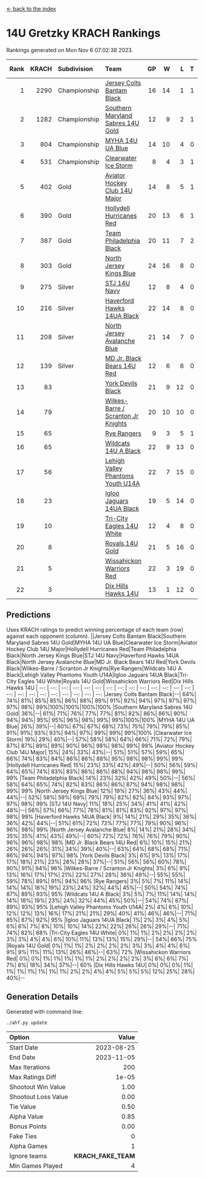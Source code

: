 [<- back to the index](readme.md)
# 14U Gretzky KRACH Rankings
Rankings generated on Mon Nov  6 07:02:38 2023.

Rank|KRACH|Subdivision|Team|GP|W|L|T|OTW|OTL|SoS|Exp Wins|Win Diff
---:|---:|:---|:---|---:|---:|---:|---:|---:|---:|---:|---:|---:
1|2290|Championship|[Jersey Colts Bantam Black](https://gamesheetstats.com/seasons/3659/teams/140580/schedule)|16|14|1|1|2|0|282|15.4|0.0
2|1282|Championship|[Southern Maryland Sabres 14U Gold](https://gamesheetstats.com/seasons/3659/teams/140588/schedule)|12|9|2|1|0|0|429|10.4|0.0
3|804|Championship|[MYHA 14U UA Blue](https://gamesheetstats.com/seasons/3659/teams/140583/schedule)|14|10|4|0|2|2|418|10.9|0.0
4|531|Championship|[Clearwater Ice Storm](https://gamesheetstats.com/seasons/3659/teams/142500/schedule)|8|4|3|1|0|0|625|5.4|0.0
5|402|Gold|[Aviator Hockey Club 14U Major](https://gamesheetstats.com/seasons/3659/teams/140575/schedule)|14|8|5|1|1|1|497|9.3|-0.0
6|390|Gold|[Hollydell Hurricanes Red](https://gamesheetstats.com/seasons/3659/teams/140578/schedule)|20|13|6|1|1|1|362|14.4|0.0
7|387|Gold|[Team Philadelphia Black](https://gamesheetstats.com/seasons/3659/teams/140590/schedule)|20|11|7|2|2|2|541|12.9|0.0
8|303|Gold|[North Jersey Kings Blue](https://gamesheetstats.com/seasons/3659/teams/140585/schedule)|24|16|8|0|3|1|290|16.9|0.0
9|275|Silver|[STJ 14U Navy](https://gamesheetstats.com/seasons/3659/teams/140589/schedule)|12|8|4|0|0|1|320|8.9|0.0
10|216|Silver|[Haverford Hawks 14UA Black](https://gamesheetstats.com/seasons/3659/teams/140577/schedule)|22|14|8|0|0|2|273|14.9|0.0
11|208|Silver|[North Jersey Avalanche Blue](https://gamesheetstats.com/seasons/3659/teams/140584/schedule)|21|14|7|0|0|1|179|14.9|0.0
12|139|Silver|[MD Jr. Black Bears 14U Red](https://gamesheetstats.com/seasons/3659/teams/140581/schedule)|12|6|6|0|0|1|180|6.9|0.0
13|83||[York Devils Black](https://gamesheetstats.com/seasons/3659/teams/140595/schedule)|21|9|12|0|1|0|272|9.9|0.0
14|79||[Wilkes-Barre / Scranton Jr Knights](https://gamesheetstats.com/seasons/3659/teams/140593/schedule)|20|10|10|0|2|0|177|10.9|0.0
15|65||[Rye Rangers](https://gamesheetstats.com/seasons/3659/teams/140587/schedule)|9|3|5|1|1|1|266|4.4|0.0
16|65||[Wildcats 14U A Black](https://gamesheetstats.com/seasons/3659/teams/140592/schedule)|22|9|13|0|1|2|343|9.9|0.0
17|56||[Lehigh Valley Phantoms Youth U14A](https://gamesheetstats.com/seasons/3659/teams/140582/schedule)|22|7|15|0|0|0|474|7.9|0.0
18|23||[Igloo Jaguars 14UA Black](https://gamesheetstats.com/seasons/3659/teams/140579/schedule)|19|5|14|0|0|0|377|5.9|0.0
19|10||[Tri-City Eagles 14U White](https://gamesheetstats.com/seasons/3659/teams/140591/schedule)|12|4|8|0|0|0|74|4.9|0.0
20|8||[Royals 14U Gold](https://gamesheetstats.com/seasons/3659/teams/140586/schedule)|21|5|16|0|0|1|94|5.9|0.0
21|5||[Wissahickon Warriors Red](https://gamesheetstats.com/seasons/3659/teams/140594/schedule)|22|3|19|0|0|0|161|3.9|0.0
22|3||[Dix Hills Hawks 14U](https://gamesheetstats.com/seasons/3659/teams/140576/schedule)|13|1|12|0|0|0|281|1.9|0.0

## Predictions
Uses KRACH ratings to predict winning percentage of each team (row) against each opponent (column).
||Jersey Colts Bantam Black|Southern Maryland Sabres 14U Gold|MYHA 14U UA Blue|Clearwater Ice Storm|Aviator Hockey Club 14U Major|Hollydell Hurricanes Red|Team Philadelphia Black|North Jersey Kings Blue|STJ 14U Navy|Haverford Hawks 14UA Black|North Jersey Avalanche Blue|MD Jr. Black Bears 14U Red|York Devils Black|Wilkes-Barre / Scranton Jr Knights|Rye Rangers|Wildcats 14U A Black|Lehigh Valley Phantoms Youth U14A|Igloo Jaguars 14UA Black|Tri-City Eagles 14U White|Royals 14U Gold|Wissahickon Warriors Red|Dix Hills Hawks 14U
| --: | --: | --: | --: | --: | --: | --: | --: | --: | --: | --: | --: | --: | --: | --: | --: | --: | --: | --: | --: | --: | --: | --: 
|Jersey Colts Bantam Black|--| 64%| 74%| 81%| 85%| 85%| 86%| 88%| 89%| 91%| 92%| 94%| 97%| 97%| 97%| 97%| 98%| 99%|100%|100%|100%|100%
|Southern Maryland Sabres 14U Gold| 36%|--| 61%| 71%| 76%| 77%| 77%| 81%| 82%| 86%| 86%| 90%| 94%| 94%| 95%| 95%| 96%| 98%| 99%| 99%|100%|100%
|MYHA 14U UA Blue| 26%| 39%|--| 60%| 67%| 67%| 68%| 73%| 75%| 79%| 79%| 85%| 91%| 91%| 93%| 93%| 94%| 97%| 99%| 99%| 99%|100%
|Clearwater Ice Storm| 19%| 29%| 40%|--| 57%| 58%| 58%| 64%| 66%| 71%| 72%| 79%| 87%| 87%| 89%| 89%| 90%| 96%| 98%| 98%| 99%| 99%
|Aviator Hockey Club 14U Major| 15%| 24%| 33%| 43%|--| 51%| 51%| 57%| 59%| 65%| 66%| 74%| 83%| 84%| 86%| 86%| 88%| 95%| 98%| 98%| 99%| 99%
|Hollydell Hurricanes Red| 15%| 23%| 33%| 42%| 49%|--| 50%| 56%| 59%| 64%| 65%| 74%| 83%| 83%| 86%| 86%| 88%| 94%| 98%| 98%| 99%| 99%
|Team Philadelphia Black| 14%| 23%| 32%| 42%| 49%| 50%|--| 56%| 58%| 64%| 65%| 74%| 82%| 83%| 86%| 86%| 87%| 94%| 98%| 98%| 99%| 99%
|North Jersey Kings Blue| 12%| 19%| 27%| 36%| 43%| 44%| 44%|--| 52%| 58%| 59%| 69%| 79%| 79%| 82%| 82%| 84%| 93%| 97%| 97%| 98%| 99%
|STJ 14U Navy| 11%| 18%| 25%| 34%| 41%| 41%| 42%| 48%|--| 56%| 57%| 66%| 77%| 78%| 81%| 81%| 83%| 92%| 97%| 97%| 98%| 99%
|Haverford Hawks 14UA Black|  9%| 14%| 21%| 29%| 35%| 36%| 36%| 42%| 44%|--| 51%| 61%| 72%| 73%| 77%| 77%| 79%| 90%| 96%| 96%| 98%| 99%
|North Jersey Avalanche Blue|  8%| 14%| 21%| 28%| 34%| 35%| 35%| 41%| 43%| 49%|--| 60%| 72%| 72%| 76%| 76%| 79%| 90%| 96%| 96%| 98%| 98%
|MD Jr. Black Bears 14U Red|  6%| 10%| 15%| 21%| 26%| 26%| 26%| 31%| 34%| 39%| 40%|--| 63%| 64%| 68%| 68%| 71%| 86%| 94%| 94%| 97%| 98%
|York Devils Black|  3%|  6%|  9%| 13%| 17%| 17%| 18%| 21%| 23%| 28%| 28%| 37%|--| 51%| 56%| 56%| 60%| 78%| 90%| 91%| 94%| 96%
|Wilkes-Barre / Scranton Jr Knights|  3%|  6%|  9%| 13%| 16%| 17%| 17%| 21%| 22%| 27%| 28%| 36%| 49%|--| 55%| 55%| 59%| 78%| 89%| 91%| 94%| 96%
|Rye Rangers|  3%|  5%|  7%| 11%| 14%| 14%| 14%| 18%| 19%| 23%| 24%| 32%| 44%| 45%|--| 50%| 54%| 74%| 87%| 89%| 93%| 95%
|Wildcats 14U A Black|  3%|  5%|  7%| 11%| 14%| 14%| 14%| 18%| 19%| 23%| 24%| 32%| 44%| 45%| 50%|--| 54%| 74%| 87%| 89%| 93%| 95%
|Lehigh Valley Phantoms Youth U14A|  2%|  4%|  6%| 10%| 12%| 12%| 13%| 16%| 17%| 21%| 21%| 29%| 40%| 41%| 46%| 46%|--| 71%| 85%| 87%| 92%| 95%
|Igloo Jaguars 14UA Black|  1%|  2%|  3%|  4%|  5%|  6%|  6%|  7%|  8%| 10%| 10%| 14%| 22%| 22%| 26%| 26%| 29%|--| 71%| 74%| 82%| 88%
|Tri-City Eagles 14U White|  0%|  1%|  1%|  2%|  2%|  2%|  2%|  3%|  3%|  4%|  4%|  6%| 10%| 11%| 13%| 13%| 15%| 29%|--| 54%| 66%| 75%
|Royals 14U Gold|  0%|  1%|  1%|  2%|  2%|  2%|  2%|  3%|  3%|  4%|  4%|  6%|  9%|  9%| 11%| 11%| 13%| 26%| 46%|--| 63%| 72%
|Wissahickon Warriors Red|  0%|  0%|  1%|  1%|  1%|  1%|  1%|  2%|  2%|  2%|  2%|  3%|  6%|  6%|  7%|  7%|  8%| 18%| 34%| 37%|--| 60%
|Dix Hills Hawks 14U|  0%|  0%|  0%|  1%|  1%|  1%|  1%|  1%|  1%|  1%|  2%|  2%|  4%|  4%|  5%|  5%|  5%| 12%| 25%| 28%| 40%|--

## Generation Details

Generated with command line:
```
./ahf.py update
```

| Option | Value |
| :----- | ----: |
| Start Date | 2023-08-25 |
| End Date | 2023-11-05 |
| Max Iterations | 200 |
| Max Ratings Diff | 1e-05 |
| Shootout Win Value | 1.00 |
| Shootout Loss Value | 0.00 |
| Tie Value | 0.50 |
| Alpha Value | 0.85 |
| Bonus Points | 0.00 |
| Fake Ties | 0 |
| Alpha Games | 1 |
| Ignore teams | __KRACH_FAKE_TEAM__ |
| Min Games Played | 4 |

